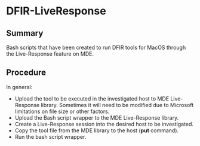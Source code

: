 # DFIR-LiveResponse



## Summary

Bash scripts that have been created to run DFIR tools for MacOS through the Live-Response feature on MDE.



## Procedure

In general:
- Upload the tool to be executed in the investigated host to MDE Live-Response library. Sometimes it will need to be modified due to Microsoft limitations on file size or other factors.
- Upload the Bash script wrapper to the MDE Live-Response library.
- Create a Live-Response session into the desired host to be investigated.
- Copy the tool file from the MDE library to the host (**put** command).
- Run the bash script wrapper.

